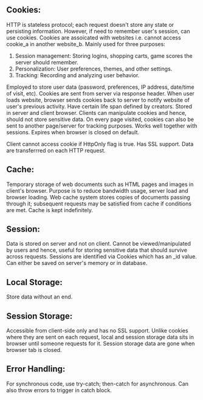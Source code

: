 ## Cookies:
HTTP is stateless protocol; each request doesn't store any state or persisting information. However, if need to remember user's session, can use cookies. Cookies are assoicated with websites i.e. cannot access cookie_a in another website_b. Mainly used for three purposes:
1) Session management: Storing logins, shopping carts, game scores the server should remember.
2) Personalization: User preferences, themes, and other settings.
3) Tracking: Recording and analyzing user behavior.

Employed to store user data (password, preferences, IP address, date/time of visit, etc). Cookies are sent from server via response header. When user loads website, browser sends cookies back to server to notify website of user's previous activity. Have certain life span defined by creators. Stored in server and client browser. Clients can manipulate cookies and hence, should not store sensitive data. On every page visited, cookies can also be sent to another page/server for tracking purposes. Works well together with sessions. Expires when browser is closed on default.

Client cannot access cookie if HttpOnly flag is true. Has SSL support. Data are transferrred on each HTTP request. 

## Cache: 
Temporary storage of web documents such as HTML pages and images in client's browser. Purpose is to reduce bandwidth usage, server load and browser loading. Web cache system stores copies of documents passing through it; subsequent requests may be satisfied from cache if conditions are met. Cache is kept indefinitely. 

## Session: 
Data is stored on server and not on client. Cannot be viewed/manipulated by users and hence, useful for storing sensitive data that should survive across requests. Sessions are identified via Cookies which has an \_id value. Can either be saved on server's memory or in database. 

## Local Storage:
Store data without an end.

## Session Storage:
Accessible from client-side only and has no SSL support. Unlike cookies where they are sent on each request, local and session storage data sits in browser until someone requests for it. Session storage data are gone when browser tab is closed. 

## Error Handling:
For synchronous code, use try-catch; then-catch for asynchronous. Can also throw errors to trigger in catch block.
